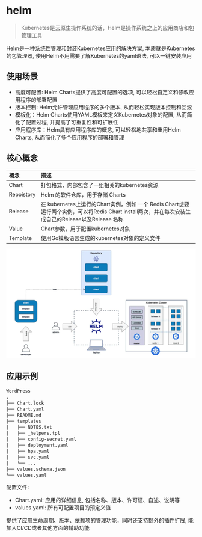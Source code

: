 # helm

> Kubernetes是云原生操作系统的话，Helm是操作系统之上的应用商店和包管理工具

Helm是一种系统性管理和封装Kubernetes应用的解决方案, 本质就是Kubernetes的包管理器, 使用Helm不用需要了解Kubernetes的yaml语法, 可以一键安装应用

## 使用场景

- 高度可配置: Helm Charts提供了高度可配置的选项, 可以轻松自定义和修改应用程序的部署配置
- 版本控制: Helm允许管理应用程序的多个版本, 从而轻松实现版本控制和回滚
- 模板化：Helm Charts使用YAML模板来定义Kubernetes对象的配置, 从而简化了配置过程, 并提高了可重复性和可扩展性
- 应用程序库：Helm具有应用程序库的概念, 可以轻松地共享和重用Helm Charts, 从而简化了多个应用程序的部署和管理

## 核心概念

| 概念       | 描述                                                                                                                                                |
| :--------- | :-------------------------------------------------------------------------------------------------------------------------------------------------- |
| Chart      | 打包格式，内部包含了一组相关的kubernetes资源                                                                                                        |
| Repoistory | Helm 的软件仓库，用于存储 Charts                                                                                                                    |
| Release    | 在 kubernetes上运行的Chart实例，例如 一个 Redis Chart想要运行两个实例，可以将Redis Chart install两次，并在每次安装生成自己的Release以及Release 名称 |
| Value      | Chart参数，用于配置kubernetes对象                                                                                                                   |
| Template   | 使用Go模版语言生成的kubernetes对象的定义文件                                                                                                        |

![工作流程](./images/helm-工作流程.webp)

## 应用示例

```shell
WordPress
.
├── Chart.lock
├── Chart.yaml
├── README.md
├── templates
│   ├── NOTES.txt
│   ├── _helpers.tpl
│   ├── config-secret.yaml
│   ├── deployment.yaml
│   ├── hpa.yaml
│   ├── svc.yaml
│   └── ...
├── values.schema.json
└── values.yaml
```

配置文件:

- Chart.yaml: 应用的详细信息, 包括名称、版本、许可证、自述、说明等
- values.yaml: 所有可配置项目的预定义值

提供了应用生命周期、版本、依赖项的管理功能，同时还支持额外的插件扩展, 能加入CI/CD或者其他方面的辅助功能
